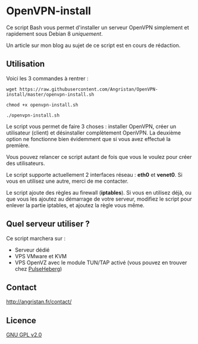 # OpenVPN-install
Ce script Bash vous permet d'installer un serveur OpenVPN simplement et rapidement sous Debian 8 *uniquement*.

Un article sur mon blog au sujet de ce script est en cours de rédaction.

## Utilisation
Voici les 3 commandes à rentrer :

`wget https://raw.githubusercontent.com/Angristan/OpenVPN-install/master/openvpn-install.sh`

`chmod +x openvpn-install.sh`

`./openvpn-install.sh`

Le script vous permet de faire 3 choses : installer OpenVPN, créer un utilisateur (client) et désinstaller complètement OpenVPN. La deuxième option ne fonctionne bien évidemment que si vous avez effectué la première.

Vous pouvez relancer ce script autant de fois que vous le voulez pour créer des utilisateurs.

Le script supporte actuellement 2 interfaces réseau : **eth0** et **venet0**. Si vous en utilisez une autre, merci de me contacter.

Le script ajoute des règles au firewall (**iptables**). Si vous en utilisez déjà, ou que vous les ajoutez au démarrage de votre serveur, modifiez le script pour enlever la partie iptables, et ajoutez la règle vous même.

## Quel serveur utiliser ?
Ce script marchera sur :
- Serveur dédié
- VPS VMware et KVM
- VPS OpenVZ avec le module TUN/TAP activé (vous pouvez en trouver chez [PulseHeberg](http://manager.pulseheberg.com/aff.php?aff=1204))

## Contact

http://angristan.fr/contact/

## Licence

[GNU GPL v2.0](https://github.com/Angristan/OpenVPN-install/blob/master/LICENSE)
